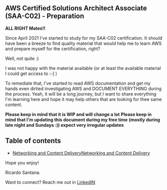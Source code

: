 
## AWS Certified Solutions Architect Associate (SAA-C02) - Preparation  

**ALL RIGHT Mates!!**  

Since April 2021 I've started to study for my SAA-C02 certification. It should have been a breeze to find quality material that would help me to learn AWS and prepare myself for the certification, right?  

Well, not quite :)

I was not happy with the material available (or at least the available material I could get access to :-] )

To remediate that, I've started to read AWS documentation and get my hands even dirtied investigating AWS and DOCUMENT EVERYTHING during the process. Yeah, it will be a long journey, but I want to share everything I'm learning here and hope it may help others that are looking for thee same content.

**Please keep in mind that it is WIP and will change a lot**
**Please keep in mind that I'm updating this document during my free time (mostly during late night and Sundays :)) expect very irregular updates**

## Table of contents  

* [Networking and Content DeliveryNetworking and Content Delivery](https://github.com/rcsgit/SAA-C02_exam_prep/blob/main/AWS_Services_and_Features/Networking_and_Content_Delivery/Networking_and_Content_Delivery.MD)

Hope you enjoy!

Ricardo Santana.

Want to connect?
Reach me out in [LinkedIN](https://www.linkedin.com/in/ricardocostasantana/)